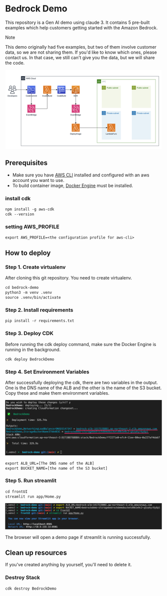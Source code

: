 
# Bedrock Demo
This repository is a Gen AI demo using claude 3. It contains 5 pre-built examples which help customers getting started with the Amazon Bedrock.

> [!NOTE]
> This demo originally had five examples, but two of them involve customer data, so we are not sharing them. If you'd like to know which ones, please contact us. In that case, we still can't give you the data, but we will share the code.

![Pic 1.](architecture.png)

## Prerequisites
- Make sure you have [AWS CLI](https://docs.aws.amazon.com/cli/latest/userguide/install-cliv2.html) installed and configured with an aws account you want to use.
- To build container image, [Docker Engine](https://docs.docker.com/engine/install/) must be installed.

### install cdk
```shell
npm install -g aws-cdk
cdk --version
```

### setting AWS_PROFILE
```shell
export AWS_PROFILE=<the configuration profile for aws-cli>
```

## How to deploy

### Step 1. Create virtualenv
After cloning this git repository. You need to create virtualenv.
```shell
cd bedrock-demo
python3 -m venv .venv
source .venv/bin/activate
```

### Step 2. Install requirements
```shell
pip install -r requirements.txt
```

### Step 3. Deploy CDK
Before running the cdk deploy command, make sure the Docker Engine is running in the background.
```shell
cdk deploy BedrockDemo
```

### Step 4. Set Environment Variables
After successfully deploying the cdk, there are two variables in the output. One is the DNS name of the ALB and the other is the name of the S3 bucket. Copy these and make them environment variables.

![Pic 2.](cdk_output.png)


```shell
export ALB_URL=[The DNS name of the ALB]
export BUCKET_NAME=[the name of the S3 bucket]
```

### Step 5. Run streamlit
```shell
cd frontUI
streamlit run app/Home.py
```

![Pic 3.](run_streamlit.png)

The browser will open a demo page if streamlit is running successfully. 

## Clean up resources
If you've created anything by yourself, you'll need to delete it.

### Destroy Stack
```shell
cdk destroy BedrockDemo
```
